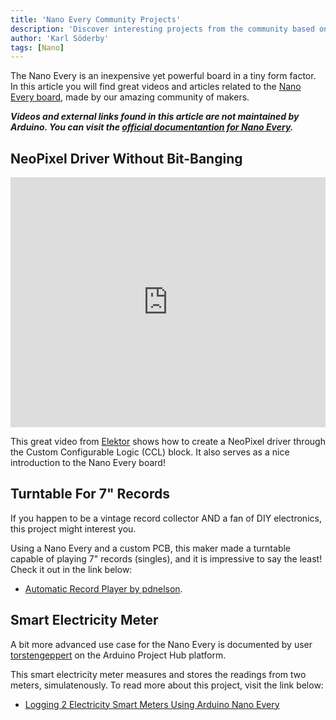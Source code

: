 ```yaml
---
title: 'Nano Every Community Projects'
description: 'Discover interesting projects from the community based on the Nano Every board.'
author: 'Karl Söderby'
tags: [Nano]
---
```


The Nano Every is an inexpensive yet powerful board in a tiny form factor. In this article you will find great videos and articles related to the [Nano Every board](https://store.arduino.cc/products/arduino-nano-every), made by our amazing community of makers.

***Videos and external links found in this article are not maintained by Arduino. You can visit the [official documentantion for Nano Every](/hardware/nano-every).***  

## NeoPixel Driver Without Bit-Banging

<iframe width="100%" height="400" src="https://www.youtube.com/embed/1e2MVGAVbZM" title="YouTube video player" frameborder="0" allow="accelerometer; autoplay; clipboard-write; encrypted-media; gyroscope; picture-in-picture" allowfullscreen></iframe>

This great video from [Elektor](https://www.elektor.com/) shows how to create a NeoPixel driver through the Custom Configurable Logic (CCL) block. It also serves as a nice introduction to the Nano Every board! 

## Turntable For 7" Records

If you happen to be a vintage record collector AND a fan of DIY electronics, this project might interest you. 

Using a Nano Every and a custom PCB, this maker made a turntable capable of playing 7" records (singles), and it is impressive to say the least! Check it out in the link below:

- [Automatic Record Player by pdnelson](https://github.com/pdnelson/automatic-record-player).

## Smart Electricity Meter

A bit more advanced use case for the Nano Every is documented by user [torstengeppert](https://create.arduino.cc/projecthub/torstengeppert) on the Arduino Project Hub platform.

This smart electricity meter measures and stores the readings from two meters, simulatenously. To read more about this project, visit the link below:

- [Logging 2 Electricity Smart Meters Using Arduino Nano Every](https://create.arduino.cc/projecthub/torstengeppert/logging-2-electricity-smart-meters-using-arduino-nano-every-99f934)

